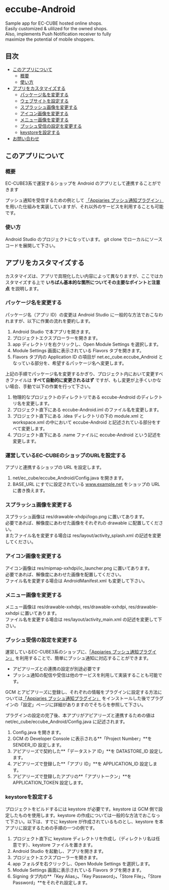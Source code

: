 # eccube-Android

Sample app for EC-CUBE hosted online shops.  
Easily customized & ulilized for the owned shops.  
Also, implements Push Notification receiver to fully  
maximize the potential of mobile shoppers.

## 目次

- [このアプリについて](#このアプリについて)
  - [概要](#概要)
  - [使い方](#使い方)
- [アプリをカスタマイズする](#アプリをカスタマイズする)
  - [パッケージ名を変更する](#パッケージ名を変更する)
  - [ウェブサイトを設定する](#ウェブサイトを設定する)
  - [スプラッシュ画像を変更する](#スプラッシュ画像を変更する)
  - [アイコン画像を変更する](#アイコン画像を変更する)
  - [メニュー画像を変更する](#メニュー画像を変更する)
  - [プッシュ受信の設定を変更する](#プッシュ受信の設定を変更する)
  - [keystoreを設定する](#keystoreを設定する)
- [お問い合わせ](#お問い合わせ)


## このアプリについて

### 概要

EC-CUBE3系で運営するショップを Android のアプリとして連携することができます

プッシュ通知を受信するための例として [「Appiaries プッシュ通知プラグイン」](http://www.ec-cube.net/products/detail.php?product_id=1030) を用いた仕組みを実装していますが、それ以外のサービスを利用することも可能です。

### 使い方

Android Studio のプロジェクトになっています。 
git clone でローカルにソースコードを展開して下さい。

## アプリをカスタマイズする

カスタマイズは、アプリで具現化したい内容によって異なりますが、ここではカスタマイズする上で **いちばん基本的な箇所についてその主要なポイントと注意点** を説明します。

### パッケージ名を変更する

パッケージ名（アプリ ID）の変更は Android Studio に一般的な方法でおこなわれますが、以下に作業の流れを要約します。

1. Android Studio で本アプリを開きます。
2. プロジェクトエクスプローラーを開きます。
3. app ディレクトリを右クリックし、Open Module Settings を選択します。
4. Module Settings 画面に表示されている Flavors タブを開きます。
5. Flavors タブ内の Application ID の項目が net.ec_cube.eccube_Android となっている部分を、希望するパッケージ名へ変更します。

上記の手順でパッケージ名を変更するかぎり、プロジェクト内において変更すべきファイルは **すべて自動的に変更されるはず** ですが、もし変更が上手くいかない場合、手動で以下の作業を行って下さい。

1. 物理的なプロジェクトのディレクトリである eccube-Android のディレクトリ名を変更します。
2. プロジェクト直下にある eccube-Android.iml のファイル名を変更します。
3. プロジェクト直下にある .idea ディレクトリの下の module.xml と workspace.xml の中において eccube-Android と記述されている部分をすべて変更します。
4. プロジェクト直下にある .name ファイルに eccube-Android という記述を変更します。

### 運営しているEC-CUBEのショップのURLを設定する

アプリと連携するショップの URL を設定します。

1. net/ec_cube/eccube_Android/Config.java を開きます。
2. BASE_URL にすでに設定されている www.example.net をショップの URL に書き換えます。


### スプラッシュ画像を変更する

スプラッシュ画像は res/drawable-xhdpi/logo.png に置いてあります。  
必要であれば、解像度にあわせた画像をそれぞれの drawable に配置してください。  
またファイル名を変更する場合は res/layout/activity_splash.xml の記述を変更してください。

### アイコン画像を変更する

アイコン画像は res/mipmap-xxhdpi/ic_launcher.png に置いてあります。  
必要であれば、解像度にあわせた画像を配置してください。  
ファイル名を変更する場合は AndroidManifest.xml も変更して下さい。

### メニュー画像を変更する

メニュー画像は res/drawable-xxhdpi, res/drawable-xxhdpi, res/drawable-xxhdpi に置いてあります。  
ファイル名を変更する場合は res/layout/activity_main.xml の記述を変更して下さい。

### プッシュ受信の設定を変更する

運営しているEC-CUBE3系のショップに、[「Appiaries プッシュ通知プラグイン」](http://www.ec-cube.net/products/detail.php?product_id=1030) を利用することで、簡単にプッシュ通知に対応することができます。

* アピアリーズとの連携の設定が別途必要です
* プッシュ通知の配信や受信は他のサービスを利用して実装することも可能です。

GCM とアピアリーズに登録し、それぞれの情報をプラグインに設定する方法については[「Appiaries プッシュ通知プラグイン」](http://www.ec-cube.net/products/detail.php?product_id=1030) をインストールした後でプラグインの「設定」ページに詳細がありますのでそちらを参照して下さい。  

プラグインの設定の完了後、本アプリがアピアリーズと連携するための値は net/ec_cube/eccube_Android/Config.java に記述されます。

1. Config.java を開きます。
2. GCM の Developer Console に表示される**「Project Number」**を SENDER_ID 設定します。
3. アピアリーズで契約した**「データストア ID」**を DATASTORE_ID 設定します。
4. アピアリーズで登録した**「アプリ ID」**を APPLICATION_ID 設定します。
5. アピアリーズで登録したアプリの**「アプリトークン」**を APPLICATION_TOKEN 設定します。

### keystoreを設定する

プロジェクトをビルドするには keystore が必要です。keystore は GCM 側で設定したものを使用します。keystore の作成については一般的な方法でおこなって下さい。以下は、すでに keystore が作成されているものとし、keystore を本アプリに設定するための手順の一つの例です。

1. プロジェクト直下に keystore ディレクトリを作成し（ディレクトリ名は任意です）、keystore ファイルを置きます。
2. Android Studio を起動し、アプリを開きます。
3. プロジェクトエクスプローラーを開きます。
4. app フォルダを右クリックし、Open Module Settings を選択します。
5. Module Settings 画面に表示されている Flavors タブを開きます。
6. Signing タブ内の**「Key Alias」**、**「Key Password」**、**「Store File」**、**「Store Password」**をそれぞれ設定します。

